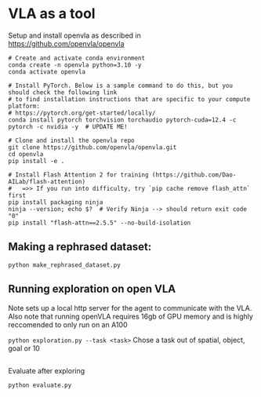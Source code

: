 # VLA as a tool
Setup and install openvla as described in https://github.com/openvla/openvla

```
# Create and activate conda environment
conda create -n openvla python=3.10 -y
conda activate openvla

# Install PyTorch. Below is a sample command to do this, but you should check the following link
# to find installation instructions that are specific to your compute platform:
# https://pytorch.org/get-started/locally/
conda install pytorch torchvision torchaudio pytorch-cuda=12.4 -c pytorch -c nvidia -y  # UPDATE ME!

# Clone and install the openvla repo
git clone https://github.com/openvla/openvla.git
cd openvla
pip install -e .

# Install Flash Attention 2 for training (https://github.com/Dao-AILab/flash-attention)
#   =>> If you run into difficulty, try `pip cache remove flash_attn` first
pip install packaging ninja
ninja --version; echo $?  # Verify Ninja --> should return exit code "0"
pip install "flash-attn==2.5.5" --no-build-isolation
```

## Making a rephrased dataset:

```python make_rephrased_dataset.py```

## Running exploration on open VLA
Note sets up a local http server for the agent to communicate with the VLA. Also note that running openVLA requires 16gb of GPU memory and is highly reccomended to only run on an A100

```python exploration.py --task <task>```
Chose a task out of spatial, object, goal or 10

##
Evaluate after exploring

```python evaluate.py```
